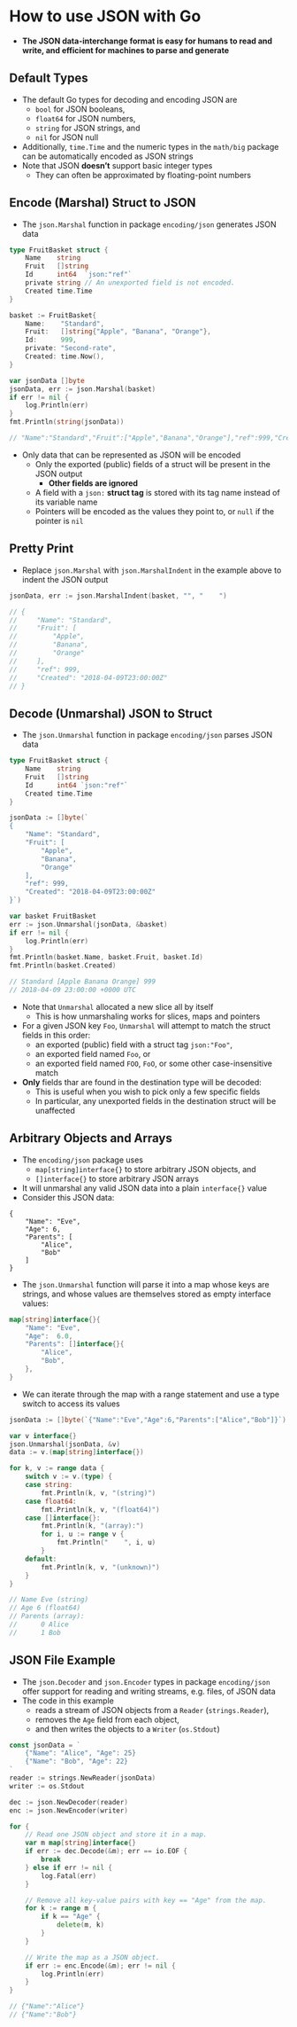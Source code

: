 # How to use JSON with Go

* **The JSON data-interchange format is easy for humans to read and write, and efficient for machines to parse and generate**

## Default Types

* The default Go types for decoding and encoding JSON are
  - `bool` for JSON booleans,
  - `float64` for JSON numbers,
  - `string` for JSON strings, and
  - `nil` for JSON null
* Additionally, `time.Time` and the numeric types in the `math/big` package can be automatically encoded as JSON strings
* Note that JSON **doesn’t** support basic integer types
  * They can often be approximated by floating-point numbers

## Encode (Marshal) Struct to JSON

* The `json.Marshal` function in package `encoding/json` generates JSON data

```go
type FruitBasket struct {
    Name    string
    Fruit   []string
    Id      int64  `json:"ref"`
    private string // An unexported field is not encoded.
    Created time.Time
}

basket := FruitBasket{
    Name:    "Standard",
    Fruit:   []string{"Apple", "Banana", "Orange"},
    Id:      999,
    private: "Second-rate",
    Created: time.Now(),
}

var jsonData []byte
jsonData, err := json.Marshal(basket)
if err != nil {
    log.Println(err)
}
fmt.Println(string(jsonData))

// "Name":"Standard","Fruit":["Apple","Banana","Orange"],"ref":999,"Created":"2018-04-09T23:00:00Z"}
```

* Only data that can be represented as JSON will be encoded
  * Only the exported (public) fields of a struct will be present in the JSON output
    * **Other fields are ignored**
  * A field with a `json:` **struct tag** is stored with its tag name instead of its variable name
  * Pointers will be encoded as the values they point to, or `null` if the pointer is `nil`

## Pretty Print

* Replace `json.Marshal` with `json.MarshalIndent` in the example above to indent the JSON output

```go
jsonData, err := json.MarshalIndent(basket, "", "    ")

// {
//     "Name": "Standard",
//     "Fruit": [
//         "Apple",
//         "Banana",
//         "Orange"
//     ],
//     "ref": 999,
//     "Created": "2018-04-09T23:00:00Z"
// }
```

## Decode (Unmarshal) JSON to Struct

* The `json.Unmarshal` function in package `encoding/json` parses JSON data

```go
type FruitBasket struct {
    Name    string
    Fruit   []string
    Id      int64 `json:"ref"`
    Created time.Time
}

jsonData := []byte(`
{
    "Name": "Standard",
    "Fruit": [
        "Apple",
        "Banana",
        "Orange"
    ],
    "ref": 999,
    "Created": "2018-04-09T23:00:00Z"
}`)

var basket FruitBasket
err := json.Unmarshal(jsonData, &basket)
if err != nil {
    log.Println(err)
}
fmt.Println(basket.Name, basket.Fruit, basket.Id)
fmt.Println(basket.Created)

// Standard [Apple Banana Orange] 999
// 2018-04-09 23:00:00 +0000 UTC
```

* Note that `Unmarshal` allocated a new slice all by itself
  * This is how unmarshaling works for slices, maps and pointers
* For a given JSON key `Foo`, `Unmarshal` will attempt to match the struct fields in this order:
  * an exported (public) field with a struct tag `json:"Foo"`,
  * an exported field named `Foo`, or
  * an exported field named `FOO`, `FoO`, or some other case-insensitive match
* **Only** fields thar are found in the destination type will be decoded:
  * This is useful when you wish to pick only a few specific fields
  * In particular, any unexported fields in the destination struct will be unaffected

## Arbitrary Objects and Arrays

* The `encoding/json` package uses
  * `map[string]interface{}` to store arbitrary JSON objects, and
  * `[]interface{}` to store arbitrary JSON arrays
* It will unmarshal any valid JSON data into a plain `interface{}` value
* Consider this JSON data:

```text
{
    "Name": "Eve",
    "Age": 6,
    "Parents": [
        "Alice",
        "Bob"
    ]
}
```

* The `json.Unmarshal` function will parse it into a map whose keys are strings, and whose values are themselves stored as empty interface values:

```go
map[string]interface{}{
    "Name": "Eve",
    "Age":  6.0,
    "Parents": []interface{}{
        "Alice",
        "Bob",
    },
}
```

* We can iterate through the map with a range statement and use a type switch to access its values

```go
jsonData := []byte(`{"Name":"Eve","Age":6,"Parents":["Alice","Bob"]}`)

var v interface{}
json.Unmarshal(jsonData, &v)
data := v.(map[string]interface{})

for k, v := range data {
    switch v := v.(type) {
    case string:
        fmt.Println(k, v, "(string)")
    case float64:
        fmt.Println(k, v, "(float64)")
    case []interface{}:
        fmt.Println(k, "(array):")
        for i, u := range v {
            fmt.Println("    ", i, u)
        }
    default:
        fmt.Println(k, v, "(unknown)")
    }
}

// Name Eve (string)
// Age 6 (float64)
// Parents (array):
//      0 Alice
//      1 Bob
```

## JSON File Example

* The `json.Decoder` and `json.Encoder` types in package `encoding/json` offer support for reading and writing streams, e.g. files, of JSON data
* The code in this example
  * reads a stream of JSON objects from a `Reader` (`strings.Reader`),
  * removes the `Age` field from each object,
  * and then writes the objects to a `Writer` (`os.Stdout`)

```go
const jsonData = `
    {"Name": "Alice", "Age": 25}
    {"Name": "Bob", "Age": 22}
`
reader := strings.NewReader(jsonData)
writer := os.Stdout

dec := json.NewDecoder(reader)
enc := json.NewEncoder(writer)

for {
    // Read one JSON object and store it in a map.
    var m map[string]interface{}
    if err := dec.Decode(&m); err == io.EOF {
        break
    } else if err != nil {
        log.Fatal(err)
    }

    // Remove all key-value pairs with key == "Age" from the map.
    for k := range m {
        if k == "Age" {
            delete(m, k)
        }
    }

    // Write the map as a JSON object.
    if err := enc.Encode(&m); err != nil {
        log.Println(err)
    }
}

// {"Name":"Alice"}
// {"Name":"Bob"}
```
